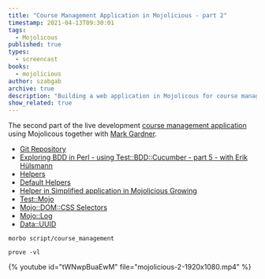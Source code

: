 ```yaml
---
title: "Course Management Application in Mojolicious - part 2"
timestamp: 2021-04-13T09:30:01
tags:
  - Mojolicous
published: true
types:
  - screencast
books:
  - mojolicious
author: szabgab
archive: true
description: "Building a web application in Mojolicous for course management"
show_related: true
---
```



The second part of the live development [course management application](/course-management-app-in-mojolicious) using Mojolicous together with [Mark Gardner](https://phoenixtrap.com/).


* [Git Repository](https://github.com/szabgab/course-management)
* [Exploring BDD in Perl - using Test::BDD::Cucumber - part 5 - with Erik Hülsmann](https://perlmaven.com/exploring-bdd-in-perl-5)
* [Helpers](https://docs.mojolicious.org/Mojolicious/Guides/Tutorial#Helpers)
* [Default Helpers](https://docs.mojolicious.org/Mojolicious/Plugin/DefaultHelpers)
* [Helper in Simplified application in Mojolicious Growing](https://docs.mojolicious.org/Mojolicious/Guides/Growing#Simplified-application-class)
* [Test::Mojo](https://docs.mojolicious.org/Test/Mojo)
* [Mojo::DOM::CSS Selectors](https://metacpan.org/pod/Mojo::DOM::CSS#SELECTORS)
* [Mojo::Log](https://docs.mojolicious.org/Mojo/Log)
* [Data::UUID](https://metacpan.org/pod/Data::UUID)

```
morbo script/course_management

prove -vl
```

{% youtube id="tWNwpBuaEwM" file="mojolicious-2-1920x1080.mp4" %}
